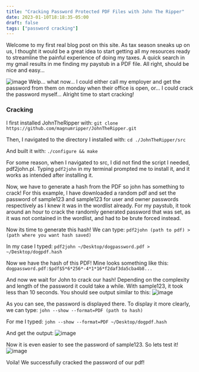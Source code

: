 ```yaml
---
title: "Cracking Password Protected PDF Files with John The Ripper"
date: 2023-01-10T18:18:35-05:00
draft: false
tags: ["password cracking"]
---
```

Welcome to my first real blog post on this site. As tax season sneaks up on us, I thought it would be a great idea to start getting all my resources ready to streamline the painful experience of doing my taxes. A quick search in my gmail results in me finding my paystub in a PDF file. All right, should be nice and easy...

<!--more-->

![image](/img/2/p1.png)
Welp... what now... I could either call my employer and get the password from them on monday when their office is open, or... I could crack the password myself... Alright time to start cracking!

### Cracking
I first installed JohnTheRipper with:
`git clone https://github.com/magnumripper/JohnTheRipper.git`

Then, I navigated to the directory I installed with:
`cd ./JohnTheRipper/src`

And built it with:
`./configure && make`


For some reason, when I navigated to src, I did not find the script I needed, pdf2john.pl. Typing `pdf2john` in my terminal prompted me to install it, and it works as intended after installing it.

Now, we have to generate a hash from the PDF so john has something to crack! For this example, I have downloaded a random pdf and set the password of sample123 and sample123 for user and owner passwords respectively as I knew it was in the wordlist already. For my paystub, it took around an hour to crack the randomly generated password that was set, as it was not contained in the wordlist, and had to be brute forced instead.

Now its time to generate this hash! We can type:
`pdf2john (path to pdf) > (path where you want hash saved)`

In my case I typed:
`pdf2john ~/Desktop/dogpassword.pdf > ~/Desktop/dogpdf.hash`

Now we have the hash of this PDF! Mine looks something like this:
`dogpassword.pdf:$pdf$5*6*256*-4*1*16*f2daf3da5cba4b8...`

And now we wait for John to crack our hash! Depending on the complexity and length of the password it could take a while. With sample123, it took less than 10 seconds. You should see output similar to this:
![image](/img/2/p2.png)



As you can see, the password is displayed there. To display it more clearly, we can type:
`john --show --format=PDF (path to hash)`

For me I typed:
`john --show --format=PDF ~/Desktop/dogpdf.hash`

And get the output:
![image](/img/2/p3.png)


Now it is even easier to see the password of sample123. So lets test it!
![image](/img/2/p4.png)

Voila! We successfully cracked the password of our pdf!
